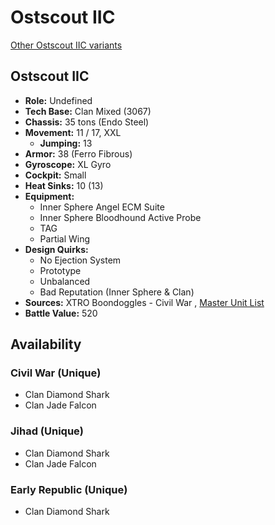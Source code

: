 # Ostscout IIC 

[Other Ostscout IIC variants](../ostscout_iic.md) 

## Ostscout IIC 

- **Role:** Undefined 
- **Tech Base:** Clan Mixed (3067) 
- **Chassis:** 35 tons (Endo Steel) 
- **Movement:** 11 / 17, XXL 
  - **Jumping:** 13 
- **Armor:** 38 (Ferro Fibrous) 
- **Gyroscope:** XL Gyro 
- **Cockpit:** Small 
- **Heat Sinks:** 10 (13) 
- **Equipment:** 
  - Inner Sphere Angel ECM Suite 
  - Inner Sphere Bloodhound Active Probe 
  - TAG 
  - Partial Wing 
- **Design Quirks:** 
  - No Ejection System 
  - Prototype 
  - Unbalanced 
  - Bad Reputation (Inner Sphere & Clan) 
- **Sources:** XTRO Boondoggles - Civil War , [Master Unit List](http://masterunitlist.info/Unit/Details/5844) 
- **Battle Value:** 520 

## Availability 

### Civil War (Unique) 

- Clan Diamond Shark 
- Clan Jade Falcon 

### Jihad (Unique) 

- Clan Diamond Shark 
- Clan Jade Falcon 

### Early Republic (Unique) 

- Clan Diamond Shark 

